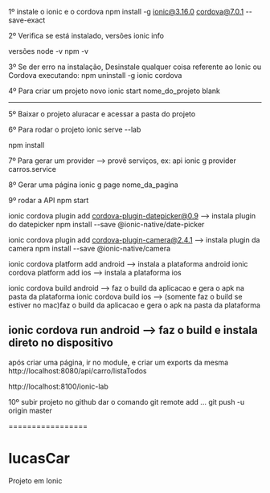 1º instale o ionic e o cordova
npm install -g ionic@3.16.0 cordova@7.0.1 --save-exact

2º Verifica se está instalado, versões 
ionic info  

versões
node -v 
npm -v

3º Se der erro na instalação, Desinstale qualquer coisa referente ao Ionic ou Cordova executando:
npm uninstall -g ionic cordova 

4º Para criar um projeto novo 
ionic start nome_do_projeto blank 

---------------------
5º Baixar o projeto aluracar e acessar a pasta do projeto

6º Para rodar o projeto
ionic serve --lab 

npm install 

7º Para gerar um provider --> provê serviços, ex: api 
ionic g provider carros.service

8º Gerar uma página
ionic g page nome_da_pagina

9º rodar a API
npm start

ionic cordova plugin add cordova-plugin-datepicker@0.9  --> instala plugin do datepicker
npm install --save @ionic-native/date-picker

ionic cordova plugin add cordova-plugin-camera@2.4.1 --> instala plugin da camera
npm install --save @ionic-native/camera



ionic cordova platform add android --> instala a plataforma android
ionic cordova platform add ios --> instala a plataforma ios 

ionic cordova build android  --> faz o build da aplicacao e gera o apk na pasta da plataforma
ionic cordova build ios  --> (somente faz o build se estiver no mac)faz o build da aplicacao e gera o apk na pasta da plataforma

ionic cordova run android --> faz o build e instala direto no dispositivo 
----------------
após criar uma página, ir no module, e criar um exports da mesma
http://localhost:8080/api/carro/listaTodos

http://localhost:8100/ionic-lab

10º subir projeto no github 
dar o comando git remote add ...
git push -u origin master

=================
# lucasCar
Projeto em Ionic 

